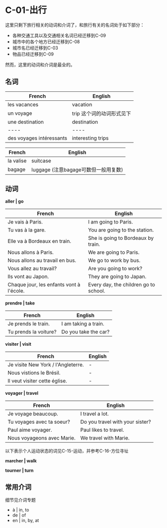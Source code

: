 # C-01-出行

这里只剩下旅行相关的动词和介词了，和旅行有关的名词处于如下部分：
* 各种交通工具以及交通相关名词已经迁移到C-09
* 城市中的各个地方已经迁移到C-08
* 城市名已经迁移到C-03
* 物品已经迁移到C-09

然而，这里的动词和介词是最全的。

## 名词

French | English
---- | ----
les vacances | vacation
un voyage | trip 这个词的动词形式见下
une destination | destination
---- | ----
des voyages intéressants | interesting trips

French | English
---- | ----
la valise | suitcase
bagage | luggage (注意bagage可数但一般用复数)

## 动词

**aller | go** 

French | English
---- | ----
Je vais à Paris. | I am going to Paris.
Tu vas à la gare. | You are going to the station.
Elle va à Bordeaux en train. | She is going to Bordeaux by train.
Nous allons à Paris. | We are going to Paris.
Nous allons au travail en bus. | We go to work by bus.
Vous allez au travail? | Are you going to work?
Ils vont au Japon. | They are going to Japan.
Chaque jour, les enfants vont à l'école. | Every day, the children go to school.

**prendre | take**

French | English
---- | ----
Je prends le train. | I am taking a train.
Tu prends la voiture? | Do you take the car?

**visiter | visit**

French | English
---- | ----
Je visite New York / l'Angleterre. | -
Nous vistions le Brésil. | -
Il veut visiter cette église. | -

**voyager | travel**

French | English
---- | ----
Je voyage beaucoup. | I travel a lot.
Tu voyages avec ta soeur? | Do you travel with your sister?
Paul aime voyager. | Paul likes to travel.
Nous voyageons avec Marie. | We travel with Marie.

以下表示个人运动状态的词见C-15-运动，并参考C-16-方位寻址

**marcher | walk**

**tourner | turn**


## 常用介词

细节见介词专题

* à | in, to
* de | of
* en | in, by, at
